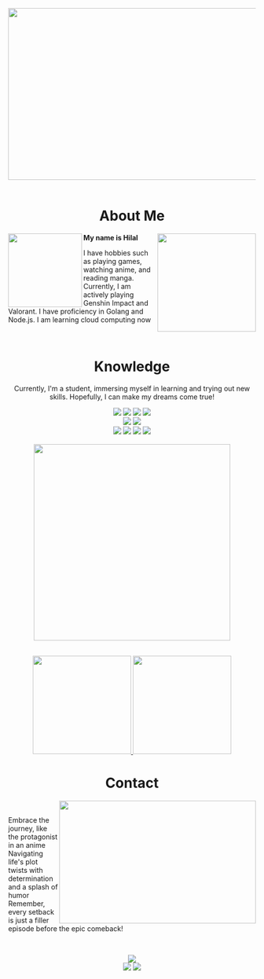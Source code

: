 <div align="center">
    <a href="https://github.com/exoream"><img width = "1080" height="350" src=img/ai.jpg></a>
</div>
<br>

<h1 align="center">About Me</h1>
<a href="https://github.com/exoream"><img align="right" width="200" src="https://media.tenor.com/cyORI7kwShQAAAAj/shigure-ui-dance.gif"></a>
<a href="https://github.com/exoream">
    <img align="left" width="150" src="img/3.webp">
</a>

<p><strong>My name is Hilal</strong></p>
<p>I have hobbies such as playing games, watching anime, and reading manga. Currently, I am actively playing Genshin Impact and Valorant. I have proficiency in Golang and Node.js. I am learning cloud computing now</p>
<br>

<div align="center">
    <h1>Knowledge</h1>
    <p>Currently, I'm a student, immersing myself in learning and trying out new skills. Hopefully, I can make my dreams come true!</p>
    <img src="https://img.shields.io/badge/go-%2300ADD8.svg?style=for-the-badge&logo=go&logoColor=white">
    <img src="https://img.shields.io/badge/node.js-6DA55F?style=for-the-badge&logo=node.js&logoColor=white">
    <img src="https://img.shields.io/badge/typescript-%23007ACC.svg?style=for-the-badge&logo=typescript&logoColor=white">
    <img src="https://img.shields.io/badge/dart-%230175C2.svg?style=for-the-badge&logo=dart&logoColor=white"><br>
    <img src="https://img.shields.io/badge/Flutter-%2302569B.svg?style=for-the-badge&logo=Flutter&logoColor=white">
    <img src="https://img.shields.io/badge/mysql-%23000.svg?style=for-the-badge&logo=mysql&logoColor=white"><br>
    <img src="https://img.shields.io/badge/GoogleCloud-%234285F4.svg?style=for-the-badge&logo=google-cloud&logoColor=white">
    <img src="https://img.shields.io/badge/AWS-%23FF9900.svg?style=for-the-badge&logo=amazon-aws&logoColor=white">
    <img src="https://img.shields.io/badge/docker-%230db7ed.svg?style=for-the-badge&logo=docker&logoColor=white">
    <img src="https://img.shields.io/badge/codecov-%23ff0077.svg?style=for-the-badge&logo=codecov&logoColor=white"><br><br>
  <a href="https://github.com/exoream">
      <img align="center" width="400" heigh="200" src="img/219626.gif">
  </a>
</div>

<br>
<p align="center">
<a href="https://github.com/exoream">
  <img height="200em" src="https://github-readme-stats-eight-theta.vercel.app/api?username=exoream&show_icons=true&theme=algolia&include_all_commits=true&count_private=true%22"/>
  <img height="200em" src="https://github-readme-stats-eight-theta.vercel.app/api/top-langs/?username=exoream&layout=compact&layout=compact&theme=algolia"/>
</a>
</p>

<h1 align="center">Contact</h1>
<div align="center">
    <a href="https://github.com/exoream"><img src=img/tumblr_1dd695a2f774f2277005a263823de596_63755bac_540.webp align="right" width="400" height="250"></a>
</div> <br>

<p>Embrace the journey, like the protagonist in an anime <br> Navigating life's plot twists with determination and a splash of humor <br> Remember, every setback is just a filler episode before the epic comeback!</p> <br>
<p align="center">
<a href="https://www.facebook.com/Hilbih"><img src="https://img.shields.io/badge/Facebook-1877F2?style=for-the-badge&logo=facebook&logoColor=white"></a> <br>
<a href="https://discord.com/invite/exoream"><img src="https://img.shields.io/badge/Discord-7289DA?style=for-the-badge&logo=discord&logoColor=white"></a>
<a href="https://www.linkedin.com/in/alhilaluddin/"><img src="https://img.shields.io/badge/LinkedIn-0077B5?style=for-the-badge&logo=linkedin&logoColor=white"></a>
</p>








  
  
